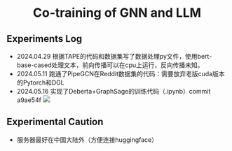 <h1 align="center">Co-training of GNN and LLM</h1>


<h2>Experiments Log</h2>

- 2024.04.29 根据TAPE的代码和数据集写了数据处理py文件，使用bert-base-cased处理文本，前向传播可以在cpu上运行，反向传播未知。
- 2024.05.11 跑通了PipeGCN在Reddit数据集的代码：需要放弃老版cuda版本的Pytorch和DGL
- 2024.05.16 实现了Deberta+GraphSage的训练代码（.ipynb）commit a9ae54f
  ![](https://cdn.mathpix.com/snip/images/4SL8jgnFQOaITzdxOxfMyZpKs_pObS5U17Z-XtrQbLE.original.fullsize.png)

<h2>Experimental Caution</h2>

- 服务器最好在中国大陆外（方便连接huggingface）
